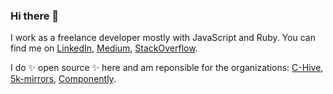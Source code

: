 ### Hi there 👋

I work as a freelance developer mostly with JavaScript and Ruby. You can find me on [LinkedIn](https://www.linkedin.com/in/csaba-apagyi/), [Medium](https://csaba-apagyi.medium.com/), [StackOverflow](https://stackoverflow.com/users/2771889/thisismydesign).

I do ✨ open source ✨ here and am reponsible for the organizations: [C-Hive](https://github.com/c-hive), [5k-mirrors](https://github.com/5k-mirrors), [Componently](https://github.com/componently-com).
